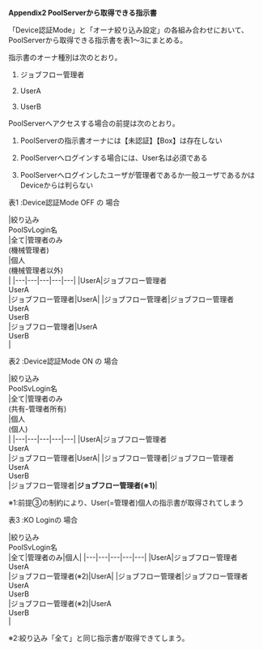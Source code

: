 **Appendix2 
PoolServerから取得できる指示書**

「Device認証Mode」と「オーナ絞り込み設定」の各組み合わせにおいて、PoolServerから取得できる指示書を表1～3にまとめる。

指示書のオーナ種別は次のとおり。

1.  ジョブフロー管理者

2.  UserA

3.  UserB

PoolServerへアクセスする場合の前提は次のとおり。

1.  PoolServerの指示書オーナには【未認証】【Box】は存在しない

2.  PoolServerへログインする場合には、User名は必須である

3.  PoolServerへログインしたユーザが管理者であるか一般ユーザであるかはDeviceからは判らない

表1 :Device認証Mode OFF の 場合

|絞り込み<br/>PoolSvLogin名<br/>|全て|管理者のみ<br/>(機械管理者)<br/>|個人<br/>(機械管理者以外)<br/>|
|---|---|---|---|---|
|UserA|ジョブフロー管理者<br/>UserA<br/>|ジョブフロー管理者|UserA|
|ジョブフロー管理者|ジョブフロー管理者<br/>UserA<br/>UserB<br/>|ジョブフロー管理者|UserA<br/>UserB<br/>|


表2 :Device認証Mode ON の 場合

|絞り込み<br/>PoolSvLogin名<br/>|全て|管理者のみ<br/>(共有-管理者所有)<br/>|個人<br/>(個人)<br/>|
|---|---|---|---|---|
|UserA|ジョブフロー管理者<br/>UserA<br/>|ジョブフロー管理者|UserA|
|ジョブフロー管理者|ジョブフロー管理者<br/>UserA<br/>UserB<br/>|ジョブフロー管理者|**ジョブフロー管理者(※1)**|

※1:前提③の制約により、User(=管理者)個人の指示書が取得されてしまう

表3 :KO Loginの 場合

|絞り込み<br/>PoolSvLogin名<br/>|全て|管理者のみ|個人|
|---|---|---|---|---|
|UserA|ジョブフロー管理者<br/>UserA<br/>|ジョブフロー管理者(※2)|UserA|
|ジョブフロー管理者|ジョブフロー管理者<br/>UserA<br/>UserB<br/>|ジョブフロー管理者(※2)|UserA<br/>UserB<br/>|

※2:絞り込み「全て」と同じ指示書が取得できてしまう。